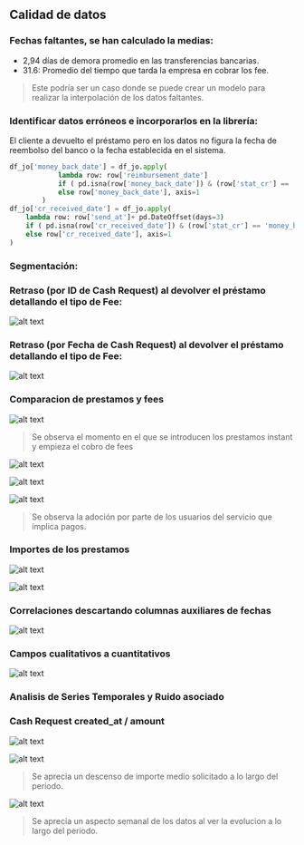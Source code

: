 ## Calidad de datos

### Fechas faltantes, se han calculado la medias:

* 2,94 días de demora promedio en las transferencias bancarias.
* 31.6: Promedio del tiempo que tarda la empresa en cobrar los fee.
> Este podría ser un caso donde se puede crear un modelo para realizar la interpolación de los datos faltantes.


### Identificar datos erróneos e incorporarlos en la librería:

El cliente a devuelto el préstamo pero en los datos no figura la fecha de reembolso del banco o la fecha establecida en el sistema.

```python
df_jo['money_back_date'] = df_jo.apply(
            lambda row: row['reimbursement_date'] 
            if ( pd.isna(row['money_back_date']) & (row['stat_cr'] == 'money_back') ) 
            else row['money_back_date'], axis=1
        )
df_jo['cr_received_date'] = df_jo.apply(
    lambda row: row['send_at']+ pd.DateOffset(days=3) 
    if ( pd.isna(row['cr_received_date']) & (row['stat_cr'] == 'money_back') ) 
    else row['cr_received_date'], axis=1
)
```

### Segmentación:

### Retraso (por ID de Cash Request) al devolver el préstamo detallando el tipo de Fee:

![alt text](images/images-Calidad/image-4.png)

### Retraso (por Fecha de Cash Request) al devolver el préstamo detallando el tipo de Fee:

![alt text](images/images-Calidad/image-5.png)

### Comparacion de prestamos y fees

![alt text](images/images-Calidad/image-6.png)
> Se observa el momento en el que se introducen los prestamos instant y empieza el cobro de fees

![alt text](images/images-Calidad/image-7.png)

![alt text](images/images-Calidad/image-8.png)

![alt text](images/images-Calidad/image-9.png)
> Se observa la adoción por parte de los usuarios del servicio que implica pagos.




### Importes de los prestamos

![alt text](images/images-Calidad/image-10.png)

![alt text](images/images-Calidad/image-11.png)

### Correlaciones descartando columnas auxiliares de fechas

![alt text](images/images-Calidad/image-12.png)

### Campos cualitativos a cuantitativos

![alt text](images/images-Calidad/image-13.png)

### Analisis de Series Temporales y Ruido asociado

### Cash Request created_at / amount

![alt text](images/images-Calidad/image-14.png)

![alt text](images/images-Calidad/image-15.png)
> Se aprecia un descenso de importe medio solicitado a lo largo del periodo.

![alt text](images/images-Calidad/image-16.png) 

> Se aprecia un aspecto semanal de los datos al ver la evolucion a lo largo del periodo.